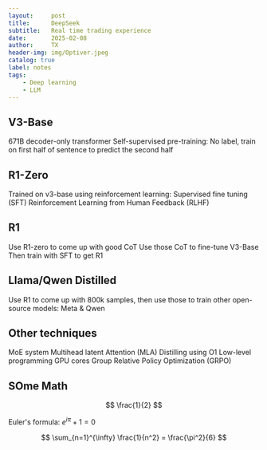 ```yaml
---
layout:     post
title:      DeepSeek
subtitle:   Real time trading experience
date:       2025-02-08
author:     TX
header-img: img/Optiver.jpeg
catalog: true
label: notes
tags:
    - Deep learning
    - LLM
---
```



## V3-Base
671B decoder-only transformer
Self-supervised pre-training:
No label, train on first half of sentence to predict the second half

## R1-Zero

Trained on v3-base using reinforcement learning:
Supervised fine tuning (SFT)
Reinforcement Learning from Human Feedback (RLHF)

## R1

Use R1-zero to come up with good CoT
Use those CoT to fine-tune V3-Base
Then train with SFT to get R1

## Llama/Qwen Distilled

Use R1 to come up with 800k samples, then use those
to train other open-source models: Meta & Qwen

## Other techniques

MoE system
Multihead latent Attention (MLA)
Distilling using O1
Low-level programming GPU cores
Group Relative Policy Optimization (GRPO)

## SOme Math
$$
\frac{1}{2}
$$

Euler's formula: $e^{i\pi} + 1 = 0$

$$
\sum_{n=1}^{\infty} \frac{1}{n^2} = \frac{\pi^2}{6}
$$
